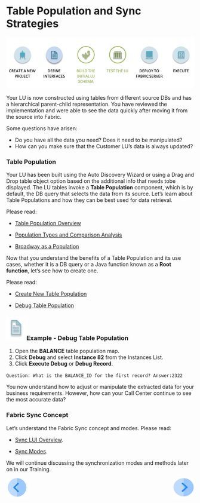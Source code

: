 # Table Population and Sync Strategies

![](/academy/Training_Level_1/03_fabric_basic_LU/images/fabric_main_flow_06.png)              

Your LU is now constructed using tables from different source DBs and has a hierarchical parent-child representation. You have reviewed the implementation and were able to see the data quickly after moving it from the source into Fabric. 

Some questions have arisen:

- Do you have all the data you need? Does it need to be manipulated? 
- How can you make sure that the Customer LU’s data is always updated? 

### Table Population 

Your LU has been built using the Auto Discovery Wizard or using a Drag and Drop table object option based on the additional info that needs tobe displayed. The LU tables invoke a **Table Population** component, which is by default, the DB query that selects the data from its source. Let’s learn about Table Populations and how they can be best used for data retrieval. 

Please read:

-  [Table Population Overview](/articles/07_table_population/01_table_population_overview.md)

-  [Population Types and Comparison Analysis](/articles/07_table_population/02_source_object_types.md)

-  [Broadway as a Population](/articles/14_table_population_based_Broadway.md)

Now that you understand the benefits of a Table Population and its use cases, whether it is a DB query or a Java function known as a **Root function**, let’s see how to create one. 

Please read:

-  [Create New Table Population](/articles/07_table_population/03_creating_a_new_table_population.md)

-  [Debug Table Population](/articles/13_LUDB_viewer_and_studio_debug_capabilities/03_debug_table_population.md) 

 

### ![](/academy/Training_Level_1/03_fabric_basic_LU/images/example.png)Example - Debug Table Population

1. Open the **BALANCE** table population map.
2. Click **Debug** and select **Instance 82** from the Instances List. 
3. Click **Execute Debug** or **Debug Record**.

`Question: What is the BALANCE_ID for the first record? Answer:2322`

 

You now understand how to adjust or manipulate the extracted data for your business requirements. However, how can your Call Center continue to see the most accurate data? 

### Fabric Sync Concept

Let’s understand the Fabric Sync concept and modes. Please read:

-  [Sync LUI Overview](/articles/14_sync_LU_instance/01_sync_LUI_overview.md).

-  [Sync Modes](/articles/14_sync_LU_instance/02_sync_modes.md).

We will continue discussing the synchronization modes and methods later on in our Training. 


[![Previous](/articles/images/Previous.png)](/academy/Training_Level_1/03_fabric_basic_LU/05_LU_flow.md)[<img align="right" width="60" height="54" src="/articles/images/Next.png">](/academy/Training_Level_1/03_fabric_basic_LU/07_quiz.md)


 

 





